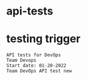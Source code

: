 # api-tests
# testing trigger
    API tests for DevOps
    Team Devops
    Start date: 01-20-2022
    Team DevOps API test new
